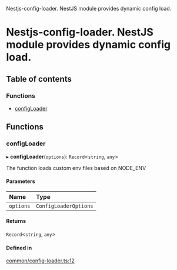 Nestjs-config-loader. NestJS module provides dynamic config load.

# Nestjs-config-loader. NestJS module provides dynamic config load.

## Table of contents

### Functions

- [configLoader](README.md#configloader)

## Functions

### configLoader

▸ **configLoader**(`options`): `Record`<`string`, `any`\>

The function loads custom env files based on NODE_ENV

#### Parameters

| Name | Type |
| :------ | :------ |
| `options` | `ConfigLoaderOptions` |

#### Returns

`Record`<`string`, `any`\>

#### Defined in

[common/config-loader.ts:12](https://github.com/atelon/atelon-nestjs-config-loader/blob/bbcc0a2/src/common/config-loader.ts#L12)
